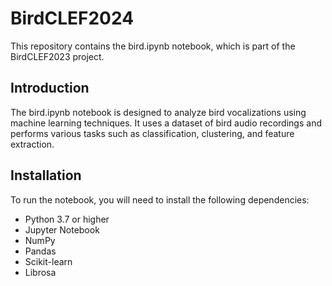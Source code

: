 # BirdCLEF2024

This repository contains the bird.ipynb notebook, which is part of the BirdCLEF2023 project.

## Introduction
The bird.ipynb notebook is designed to analyze bird vocalizations using machine learning techniques. It uses a dataset of bird audio recordings and performs various tasks such as classification, clustering, and feature extraction.

## Installation
To run the notebook, you will need to install the following dependencies:
- Python 3.7 or higher
- Jupyter Notebook
- NumPy
- Pandas
- Scikit-learn
- Librosa


